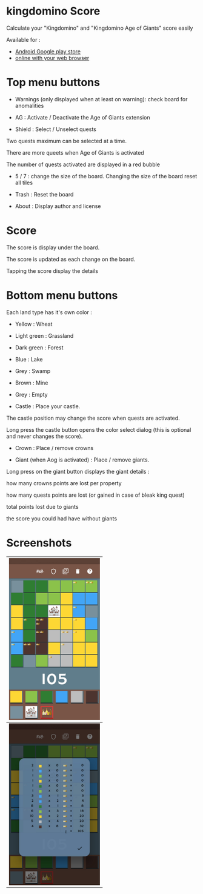 # kingdomino Score

Calculate your "Kingdomino" and "Kingdomino Age of Giants" score easily

Available for : 

* [Android Google play store](https://play.google.com/store/apps/details?id=fr.odrevet.kingdomino_score_count)
* [online with your web browser](https://odrevet.github.io/kingdomino_score)

# Top menu buttons 

* Warnings (only displayed when at least on warning): check board for anomalities

* AG : Activate / Deactivate the Age of Giants extension

* Shield : Select / Unselect quests

Two quests maximum can be selected at a time. 

There are more queets when Age of Giants is activated

The number of quests activated are displayed in a red bubble 

* 5 / 7 : change the size of the board. Changing the size of the board reset all tiles

* Trash : Reset the board

* About : Display author and license

# Score 

The score is display under the board. 

The score is updated as each change on the board. 

Tapping the score display the details

# Bottom menu buttons

Each land type has it's own color : 

* Yellow : Wheat

* Light green : Grassland

* Dark green : Forest

* Blue : Lake

* Grey : Swamp 

* Brown : Mine 

* Grey : Empty

* Castle : Place your castle. 

The castle position may change the score when quests are activated. 

Long press the castle button opens the color select dialog (this is optional and never changes the score). 

* Crown : Place / remove crowns

* Giant (when Aog is activated) : Place / remove giants. 

Long press on the giant button displays the giant details : 

how many crowns points are lost per property 

how many quests points are lost (or gained in case of bleak king quest) 

total points lost due to giants

the score you could had have without giants

# Screenshots 

|  <img src="/screenshots/board.jpg" width="240px" /> |
|---|
| <img src="/screenshots/score.jpg" width="240px" />  |


